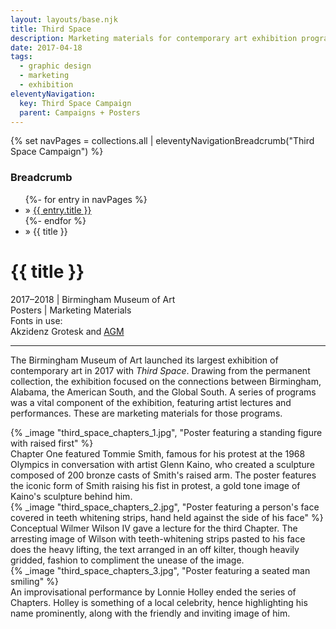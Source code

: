 ```yaml
---
layout: layouts/base.njk
title: Third Space
description: Marketing materials for contemporary art exhibition programs
date: 2017-04-18
tags:
  - graphic design
  - marketing
  - exhibition
eleventyNavigation:
  key: Third Space Campaign
  parent: Campaigns + Posters
---
```

{% set navPages = collections.all | eleventyNavigationBreadcrumb("Third Space Campaign") %}
<div class="breadcrumb">
    <h3 class="visually-hidden">Breadcrumb</h3>
	<ul class="nav">
            {%- for entry in navPages %}
		<li class="nav-item"{% if entry.url == page.url %} class="active-breadcrumb"{% endif %}> » <a href="{{ entry.url }}">{{ entry.title }}</a></li>
  	    	{%- endfor %}
	    <li class="nav-item"><active-breadcrumb>» {{ title }}</active-breadcrumb></li>
	</ul>
</div>
<div class="container">
  <div class="row"></div>
	<div class="row">
		<div class="col">
			<h1>{{ title }}</h1>
			<figcaption>2017–2018 | Birmingham Museum of Art</figcaption>
            <figcaption>Posters | Marketing Materials</figcaption>
			<figcaption>Fonts in use:</br>Akzidenz Grotesk and <a href="https://www.behance.net/gallery/18864355/AGM" target="_blank">AGM</a></figcaption>
			<hr>
			<p>The Birmingham Museum of Art launched its largest exhibition of contemporary art in 2017 with <em>Third Space</em>. Drawing from the permanent collection, the exhibition focused on the connections between Birmingham, Alabama, the American South, and the Global South. A series of programs was a vital component of the exhibition, featuring artist lectures and performances. These are marketing materials for those programs.</p>
		</div>
        <div class="col-1 col-1-md col-1-lg"></div>
		<div class="col">
				{% _image "third_space_chapters_1.jpg", "Poster featuring a standing figure with raised first" %}
				<figcaption>Chapter One featured Tommie Smith, famous for his protest at the 1968 Olympics in conversation with artist Glenn Kaino, who created a sculpture composed of 200 bronze casts of Smith's raised arm. The poster features the iconic form of Smith raising his fist in protest, a gold tone image of Kaino's sculpture behind him.</figcaption>
		</div>
        <div class="col-1 col-1-md col-1-lg"></div>
	</div>
	<div class="row">
        <div class="col-1 col-1-md col-1-lg"></div>
		<div class="col">
		    {% _image "third_space_chapters_2.jpg", "Poster featuring a person's face covered in teeth whitening strips, hand held against 
			the side of his face" %}
			<figcaption>Conceptual Wilmer Wilson IV gave a lecture for the third Chapter. The arresting image of Wilson with teeth-whitening strips pasted to his face does the heavy lifting, the text arranged in an off kilter, though heavily gridded, fashion to compliment the unease of the image.</figcaption>
		</div>
    	<div class="col">
    		{% _image "third_space_chapters_3.jpg", "Poster featuring a seated man smiling" %}
			<figcaption>An improvisational performance by Lonnie Holley ended the series of Chapters. Holley is something of a local celebrity, hence highlighting his name prominently, along with the friendly and inviting image of him.</figcaption>
		</div>
        <div class="col-1 col-1-md col-1-lg"></div>
  	</div>
</div>
